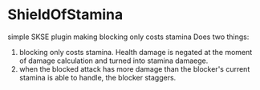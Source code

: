 # ShieldOfStamina
simple SKSE plugin making blocking only costs stamina
Does two things:
1. blocking only costs stamina. Health damage is negated at the moment of damage calculation and turned into stamina damaege.
2. when the blocked attack has more damage than the blocker's current stamina is able to handle, the blocker staggers.
